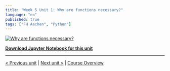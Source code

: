 ```yaml
---
title: "Week 5 Unit 1: Why are functions necessary?"
language: "en"
published: true
tags: ["FH Aachen", "Python"]
---
```


[![Why are functions necessary?](https://img.youtube.com/vi/DKCgGc2aGdI/hqdefault.jpg)](https://youtu.be/DKCgGc2aGdI)

[**Download Jupyter Notebook for this unit**](files/Week_5_Unit_1_whyfunctions_notebook.ipynb)

---

[< Previous unit](/teaching/python-mooc/welcome_to_week5) | [Next unit >](/teaching/python-mooc/week5_unit1_selftest) |
[Course Overview](/teaching/python-mooc)